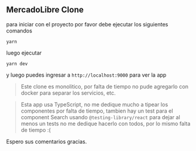 ## MercadoLibre Clone

para iniciar con el proyecto por favor debe ejecutar los siguientes comandos

`yarn`

luego ejecutar 

`yarn dev`

y luego puedes ingresar a `http://localhost:9000` para ver la app

> Este clone es monolitico, por falta de tiempo no pude agregarlo con docker para separar los servicios, etc.

> Esta app usa TypeScript, no me dedique mucho a tipear los componentes por falta de tiempo, tambien hay un test para el component Search usando `@testing-library/react` para dejar al menos un tests no me dedique hacerlo con todos, por lo mismo falta de tiempo :(

Espero sus comentarios gracias.
